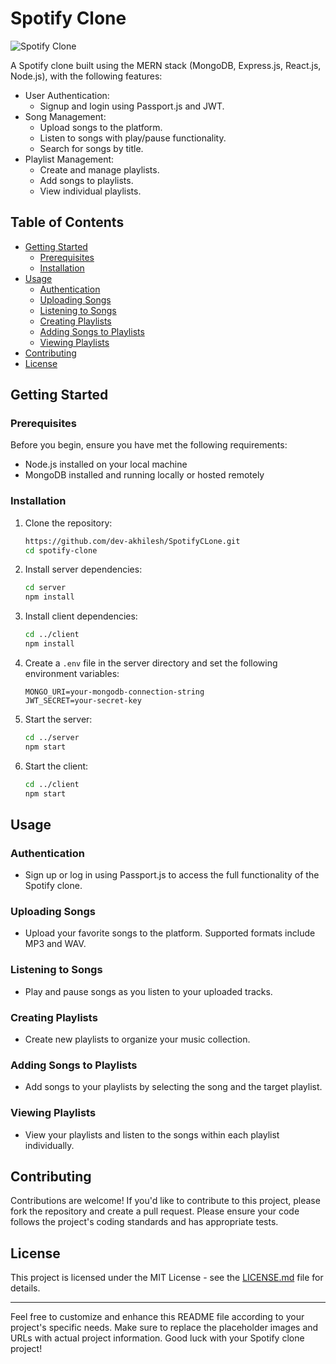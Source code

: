# Spotify Clone

![Spotify Clone](https://your-image-url-here.com)

A Spotify clone built using the MERN stack (MongoDB, Express.js, React.js, Node.js), with the following features:

- User Authentication:
  - Signup and login using Passport.js and JWT.
- Song Management:
  - Upload songs to the platform.
  - Listen to songs with play/pause functionality.
  - Search for songs by title.
- Playlist Management:
  - Create and manage playlists.
  - Add songs to playlists.
  - View individual playlists.

## Table of Contents

- [Getting Started](#getting-started)
  - [Prerequisites](#prerequisites)
  - [Installation](#installation)
- [Usage](#usage)
  - [Authentication](#authentication)
  - [Uploading Songs](#uploading-songs)
  - [Listening to Songs](#listening-to-songs)
  - [Creating Playlists](#creating-playlists)
  - [Adding Songs to Playlists](#adding-songs-to-playlists)
  - [Viewing Playlists](#viewing-playlists)
- [Contributing](#contributing)
- [License](#license)

## Getting Started

### Prerequisites

Before you begin, ensure you have met the following requirements:

- Node.js installed on your local machine
- MongoDB installed and running locally or hosted remotely

### Installation

1. Clone the repository:

   ```bash
   https://github.com/dev-akhilesh/SpotifyCLone.git
   cd spotify-clone
   ```

2. Install server dependencies:

   ```bash
   cd server
   npm install
   ```

3. Install client dependencies:

   ```bash
   cd ../client
   npm install
   ```

4. Create a `.env` file in the server directory and set the following environment variables:

   ```env
   MONGO_URI=your-mongodb-connection-string
   JWT_SECRET=your-secret-key
   ```

5. Start the server:

   ```bash
   cd ../server
   npm start
   ```

6. Start the client:

   ```bash
   cd ../client
   npm start
   ```

## Usage

### Authentication

- Sign up or log in using Passport.js to access the full functionality of the Spotify clone.

### Uploading Songs

- Upload your favorite songs to the platform. Supported formats include MP3 and WAV.

### Listening to Songs

- Play and pause songs as you listen to your uploaded tracks.

### Creating Playlists

- Create new playlists to organize your music collection.

### Adding Songs to Playlists

- Add songs to your playlists by selecting the song and the target playlist.

### Viewing Playlists

- View your playlists and listen to the songs within each playlist individually.

## Contributing

Contributions are welcome! If you'd like to contribute to this project, please fork the repository and create a pull request. Please ensure your code follows the project's coding standards and has appropriate tests.

## License

This project is licensed under the MIT License - see the [LICENSE.md](LICENSE.md) file for details.

---

Feel free to customize and enhance this README file according to your project's specific needs. Make sure to replace the placeholder images and URLs with actual project information. Good luck with your Spotify clone project!
